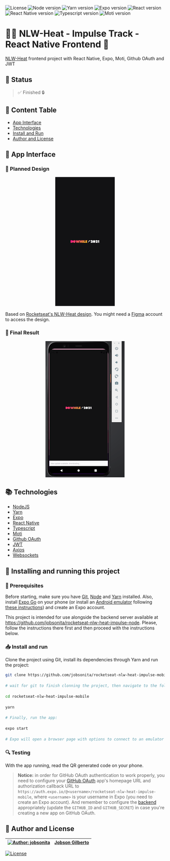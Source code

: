 ![License](https://img.shields.io/github/license/jobsonita/rocketseat-nlw-heat-impulse-mobile?color=blue)
![Node version](https://img.shields.io/badge/node-v14.18.0-brightgreen)
![Yarn version](https://img.shields.io/badge/yarn-v1.22.15-brightgreen)
![Expo version](https://img.shields.io/badge/expo-~43.0.0-brightgreen)
![React version](https://img.shields.io/badge/react-^17.0.1-blue)
![React Native version](https://img.shields.io/badge/react--native-0.64.2-blue)
![Typescript version](https://img.shields.io/badge/typescript-^4.3.5-lightgrey)
![Moti version](https://img.shields.io/badge/moti-^0.16.0-blue)

# :rocket::seat: NLW-Heat - Impulse Track - React Native Frontend :iphone:

[NLW-Heat](https://nextlevelweek.com/inscricao/7) frontend project with React Native, Expo, Moti, Github OAuth and JWT

## :hammer: Status

> :white_check_mark: Finished :lock:

## :bookmark: Content Table
<!--ts-->
  * [App Interface](#newspaper-app-interface)
  * [Technologies](#books-technologies)
  * [Install and Run](#calling-installing-and-running-this-project)
  * [Author and License](#memo-author-and-license)
<!--te-->

## :newspaper: App Interface
### :iphone: Planned Design

<p align="center"><img alt="Planned design for the app" title="NLW-Heat Impulse Planned Design" src="./.github/planned_design.gif"/></p>

Based on [Rocketseat's NLW-Heat design](https://www.figma.com/community/file/1031699316177416916). You might need a [Figma](https://figma.com) account to access the design.

### :tada: Final Result

<p align="center"><img alt="Final design for the app" title="NLW-Heat Impulse Final Design" src="./.github/final_design.gif" width="250px"/></p>

## :books: Technologies

- [NodeJS](https://nodejs.org/en/)
- [Yarn](https://yarnpkg.com/)
- [Expo](https://expo.dev/)
- [React Native](https://reactnative.dev/)
- [Typescript](https://www.typescriptlang.org/)
- [Moti](https://moti.fyi/)
- [Github OAuth](https://docs.github.com/en/developers/apps/building-oauth-apps/authorizing-oauth-apps)
- [JWT](https://www.npmjs.com/package/jsonwebtoken)
- [Axios](https://axios-http.com/)
- [Websockets](https://socket.io/)

## :calling: Installing and running this project

### :wrench: Prerequisites

Before starting, make sure you have [Git](https://git-scm.com/), [Node](https://nodejs.org/en/) and [Yarn](https://yarnpkg.com/) installed. Also, install [Expo Go](https://expo.dev/client) on your phone (or install an [Android emulator](https://developer.android.com/studio/) following [these instructions](https://react-native.rocketseat.dev/android/emulador/)) and create an Expo account.

This project is intended for use alongside the backend server available at https://github.com/jobsonita/rocketseat-nlw-heat-impulse-node. Please, follow the instructions there first and then proceed with the instructions below.

### :inbox_tray: Install and run

Clone the project using Git, install its dependencies through Yarn and run the project:

```bash
git clone https://github.com/jobsonita/rocketseat-nlw-heat-impulse-mobile.git

# wait for git to finish clonning the project, then navigate to the folder and install the dependencies:

cd rocketseat-nlw-heat-impulse-mobile

yarn

# Finally, run the app:

expo start

# Expo will open a browser page with options to connect to an emulator or to your phone (through a QR code)
```

### :mag: Testing

With the app running, read the QR generated code on your phone.

> **Notice:** in order for GitHub OAuth authentication to work properly, you need to configure your [GitHub OAuth](https://github.com/settings/developers) app's homepage URL and authorization callback URL to `https://auth.expo.io/@<username>/rocketseat-nlw-heat-impulse-mobile`, where `<username>` is your username in Expo (you need to create an Expo account). And remember to configure the [backend](https://github.com/jobsonita/rocketseat-nlw-heat-impulse-node) appropriately (update the `GITHUB_ID` and `GITHUB_SECRET`) in case you're creating a new app on GitHub OAuth.

## :memo: Author and License

[![Author: jobsonita](https://avatars.githubusercontent.com/u/1463583?s=48&v=4)](https://github.com/jobsonita/jobsonita) | [Jobson Gilberto](https://github.com/jobsonita/jobsonita)
-|-

[![License](https://img.shields.io/github/license/jobsonita/rocketseat-nlw-heat-impulse-mobile)](LICENSE)
